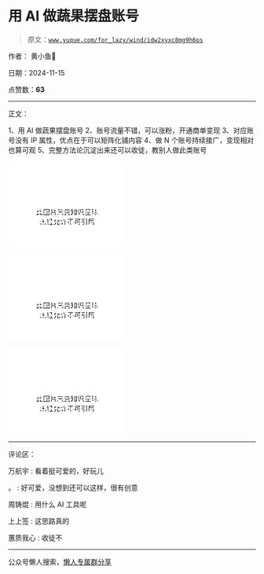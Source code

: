 # 用 AI 做蔬果摆盘账号

> 原文：[`www.yuque.com/for_lazy/wind/idw2xyxc8mg9h6ps`](https://www.yuque.com/for_lazy/wind/idw2xyxc8mg9h6ps)

作者： 黄小鱼🐠

日期：2024-11-15

点赞数：**63**

* * *

正文：

1、用 AI 做蔬果摆盘账号 2、账号流量不错，可以涨粉，开通商单变现 3、对应账号没有 IP 属性，优点在于可以矩阵化铺内容 4、做 N
个账号持续接广，变现相对也算可观 5、完整方法论沉淀出来还可以收徒，教别人做此类账号

![](img/ad8eaa3d1223d05c57a8c1b2b2d363f7.png "None")

![](img/894dd2b326e295d5359c536081642da7.png "None")

![](img/0a02c0e892940b9159be59be88d53bd9.png "None")

* * *

评论区：

万航宇 : 看着挺可爱的，好玩儿

。 : 好可爱，没想到还可以这样，很有创意

周铸焜 : 用什么 AI 工具呢

上上签 : 这思路真的

蕙质我心 : 收徒不

* * *

公众号懒人搜索，[懒人专属群分享](https://lazybook.fun/#/blog/group)